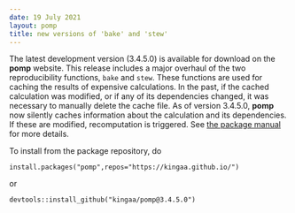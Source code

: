 ```yaml
---
date: 19 July 2021
layout: pomp
title: new versions of 'bake' and 'stew'
---
```


The latest development version (3.4.5.0) is available for download on the **pomp** website.
This release includes a major overhaul of the two reproducibility functions, `bake` and `stew`.
These functions are used for caching the results of expensive calculations.
In the past, if the cached calculation was modified, or if any of its dependencies changed, it was necessary to manually delete the cache file.
As of version 3.4.5.0, **pomp** now silently caches information about the calculation and its dependencies.
If these are modified, recomputation is triggered.
See [the package manual](/manual/bake.html) for more details.

To install from the package repository, do
```
install.packages("pomp",repos="https://kingaa.github.io/")
```
or 
```
devtools::install_github("kingaa/pomp@3.4.5.0")
```
